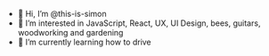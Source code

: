 - 👋 Hi, I’m @this-is-simon
- 👀 I’m interested in JavaScript, React, UX, UI Design, bees, guitars, woodworking and gardening 
- 🌱 I’m currently learning how to drive

<!---
this-is-simon/this-is-simon is a ✨ special ✨ repository because its `README.md` (this file) appears on your GitHub profile.
You can click the Preview link to take a look at your changes.
--->
